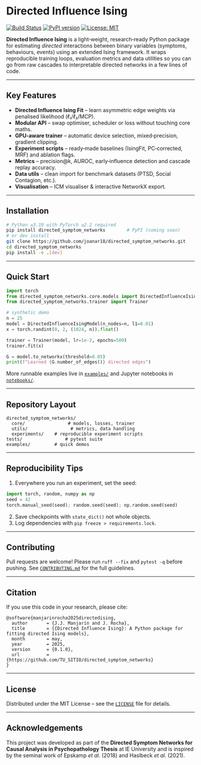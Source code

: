 # Directed Influence Ising

[![Build Status](https://github.com/joanar18/directed_symptom_networks/actions/workflows/ci.yml/badge.svg)](https://github.com/joanar18/directed_symptom_networks/actions/workflows/ci.yml) [![PyPI version](https://badge.fury.io/py/directed_symptom_networks.svg)](https://badge.fury.io/py/directed_symptom_networks) [![License: MIT](https://img.shields.io/badge/License-MIT-yellow.svg)](LICENSE)

**Directed Influence Ising** is a light‑weight, research‑ready Python package for estimating *directed* interactions between binary variables (symptoms, behaviours, events) using an extended Ising framework. It wraps reproducible training loops, evaluation metrics and data utilities so you can go from raw cascades to interpretable directed networks in a few lines of code.

---

## Key Features

* **Directed Influence Ising Fit** – learn asymmetric edge weights via penalised likelihood (ℓ₁/ℓ₂/MCP).
* **Modular API** – swap optimiser, scheduler or loss without touching core maths.
* **GPU‑aware trainer** – automatic device selection, mixed‑precision, gradient clipping.
* **Experiment scripts** – ready‑made baselines (IsingFit, PC‑corrected, MRF) and ablation flags.
* **Metrics** – precision\@k, AUROC, early‑influence detection and cascade replay accuracy.
* **Data utils** – clean import for benchmark datasets (PTSD, Social Contagion, etc.).
* **Visualisation** – ICM visualiser & interactive NetworkX export.

---

## Installation

```bash
# Python ≥3.10 with PyTorch ≥2.2 required
pip install directed_symptom_networks        # PyPI (coming soon)
# or dev install
git clone https://github.com/joanar18/directed_symptom_networks.git
cd directed_symptom_networks
pip install -e .[dev]
```

---

## Quick Start

```python
import torch
from directed_symptom_networks.core.models import DirectedInfluenceIsingModel
from directed_symptom_networks.trainer import Trainer

# synthetic demo
n = 25
model = DirectedInfluenceIsingModel(n_nodes=n, l1=0.01)
x = torch.randint(0, 2, (1024, n)).float()

trainer = Trainer(model, lr=1e-2, epochs=500)
trainer.fit(x)

G = model.to_networkx(threshold=0.05)
print(f"Learned {G.number_of_edges()} directed edges")
```

More runnable examples live in [`examples/`](examples/) and Jupyter notebooks in [`notebooks/`](notebooks/).

---

## Repository Layout

```
directed_symptom_networks/
  core/                # models, losses, trainer
  utils/                # metrics, data handling
  experiments/    # reproducible experiment scripts
tests/                # pytest suite
examples/         # quick demos
```

---

## Reproducibility Tips

1. Everywhere you run an experiment, set the seed:

```python
import torch, random, numpy as np
seed = 42
torch.manual_seed(seed); random.seed(seed); np.random.seed(seed)
```

2. Save checkpoints with `state_dict()` not whole objects.
3. Log dependencies with `pip freeze > requirements.lock`.

---

## Contributing

Pull requests are welcome! Please run `ruff --fix` and `pytest -q` before pushing. See [`CONTRIBUTING.md`](CONTRIBUTING.md) for the full guidelines.

---

## Citation

If you use this code in your research, please cite:

```
@software{manjarinrocha2025directedising,
  author       = {J.J. Manjarín and J. Rocha},
  title        = {{Directed Influence Ising}: A Python package for fitting directed Ising models},
  month        = may,
  year         = 2025,
  version      = {0.1.0},
  url          = {https://github.com/TU_SITIO/directed_symptom_networks}
}
```

---

## License

Distributed under the MIT License – see the [`LICENSE`](LICENSE) file for details.

---

## Acknowledgements

This project was developed as part of the **Directed Symptom Networks for Causal Analysis in Psychopathology Thesis** at IE University and is inspired by the seminal work of Epskamp *et al.* (2018) and Haslbeck *et al.* (2021).
